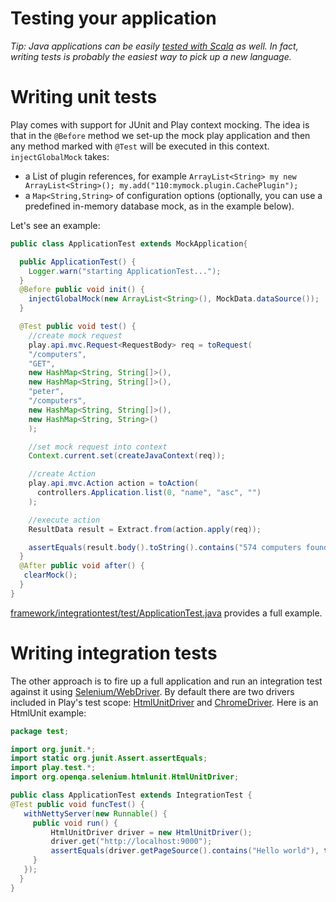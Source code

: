 # Testing your application

_Tip: Java applications can be easily [tested with Scala](https://github.com/playframework/Play20/wiki/Scalatest) as well. In fact, writing tests is probably the easiest way to pick up a new language._

# Writing unit tests

Play comes with support for JUnit and Play context mocking. The idea is that in the `@Before` method we set-up the mock play application and then any method marked with `@Test` will be executed in this context. `injectGlobalMock` takes:

- a List of plugin references, for example `ArrayList<String> my new ArrayList<String>(); my.add("110:mymock.plugin.CachePlugin");`
- a `Map<String,String>` of configuration options (optionally, you can use a predefined in-memory database mock, as in the example below).

Let's see an example:

```java
public class ApplicationTest extends MockApplication{

  public ApplicationTest() {
    Logger.warn("starting ApplicationTest...");
  }
  @Before public void init() {
    injectGlobalMock(new ArrayList<String>(), MockData.dataSource());
  }

  @Test public void test() {
    //create mock request
    play.api.mvc.Request<RequestBody> req = toRequest(
    "/computers",
    "GET",
    new HashMap<String, String[]>(),
    new HashMap<String, String[]>(),
    "peter",
    "/computers",
    new HashMap<String, String[]>(),
    new HashMap<String, String>()
    );

    //set mock request into context
    Context.current.set(createJavaContext(req));

    //create Action
    play.api.mvc.Action action = toAction(
      controllers.Application.list(0, "name", "asc", "")
    );

    //execute action
    ResultData result = Extract.from(action.apply(req));

    assertEquals(result.body().toString().contains("574 computers found"),true);
  }
  @After public void after() {
   clearMock();
  }
}
```

[framework/integrationtest/test/ApplicationTest.java](https://github.com/playframework/Play20/blob/master/framework/samples/java/computer-database/ApplicationTest.java) provides a full example.

# Writing integration tests

The other approach is to fire up a full application and run an integration test against it using [Selenium/WebDriver](http://seleniumhq.org/docs/03_webdriver.html). By default there are two drivers included in Play's test scope: [HtmlUnitDriver](http://seleniumhq.org/docs/03_webdriver.html#htmlunit-driver) and [ChromeDriver](http://code.google.com/p/selenium/wiki/ChromeDriver). Here is an HtmlUnit example:

```java
package test;

import org.junit.*;
import static org.junit.Assert.assertEquals;
import play.test.*;
import org.openqa.selenium.htmlunit.HtmlUnitDriver;

public class ApplicationTest extends IntegrationTest {
@Test public void funcTest() {
   withNettyServer(new Runnable() {
     public void run() {
         HtmlUnitDriver driver = new HtmlUnitDriver();
         driver.get("http://localhost:9000");
         assertEquals(driver.getPageSource().contains("Hello world"), true);
     }
   });
  }
}
```
